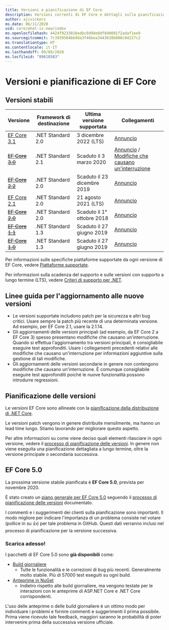```yaml
---
title: Versioni e pianificazione di EF Core
description: Versioni correnti di EF Core e dettagli sulla pianificazione per le versioni future
author: ajcvickers
ms.date: 06/11/2020
uid: core/what-is-new/index
ms.openlocfilehash: 4424f9233016edbc8d98e8df840091f2adaf1ee9
ms.sourcegitcommit: 7c3939504bb9da3f46bea3443638b808c04227c2
ms.translationtype: HT
ms.contentlocale: it-IT
ms.lasthandoff: 09/09/2020
ms.locfileid: "89618583"
---
```

# <a name="ef-core-releases-and-planning"></a>Versioni e pianificazione di EF Core

## <a name="stable-releases"></a>Versioni stabili

| Versione | Framework di destinazione | Ultima versione supportata | Collegamenti
|:--------|------------------|-----------------|------
| [EF Core 3.1](https://www.nuget.org/packages/Microsoft.EntityFrameworkCore) | .NET Standard 2.0 | 3 dicembre 2022 (LTS) | [Annuncio](https://devblogs.microsoft.com/dotnet/announcing-entity-framework-core-3-1-and-entity-framework-6-4/)
| ~~[EF Core 3.0](https://www.nuget.org/packages/Microsoft.EntityFrameworkCore/3.0.3)~~ | .NET Standard 2.1 | Scaduto il 3 marzo 2020 | [Annuncio](https://devblogs.microsoft.com/dotnet/announcing-ef-core-3-0-and-ef-6-3-general-availability/) / [Modifiche che causano un'interruzione](xref:core/what-is-new/ef-core-3.x/breaking-changes)
| ~~[EF Core 2.2](https://www.nuget.org/packages/Microsoft.EntityFrameworkCore/2.2.6)~~ | .NET Standard 2.0 | Scaduto il 23 dicembre 2019 | [Annuncio](https://devblogs.microsoft.com/dotnet/announcing-entity-framework-core-2-2/)
| [EF Core 2.1](https://www.nuget.org/packages/Microsoft.EntityFrameworkCore/2.1.14) | .NET Standard 2.0 | 21 agosto 2021 (LTS) | [Annuncio](https://devblogs.microsoft.com/dotnet/announcing-entity-framework-core-2-1/)
| ~~[EF Core 2.0](https://www.nuget.org/packages/Microsoft.EntityFrameworkCore/2.0.3)~~ | .NET Standard 2.0 | Scaduto il 1° ottobre 2018 | [Annuncio](https://devblogs.microsoft.com/dotnet/announcing-entity-framework-core-2-0/)
| ~~[EF Core 1.1](https://www.nuget.org/packages/Microsoft.EntityFrameworkCore/1.1.6)~~ | .NET Standard 1.3 | Scaduto il 27 giugno 2019 | [Annuncio](https://devblogs.microsoft.com/dotnet/announcing-entity-framework-core-1-1/)
| ~~[EF Core 1.0](https://www.nuget.org/packages/Microsoft.EntityFrameworkCore/1.0.6)~~ | .NET Standard 1.3 | Scaduto il 27 giugno 2019 | [Annuncio](https://devblogs.microsoft.com/dotnet/entity-framework-core-1-0-0-available/)

Per informazioni sulle specifiche piattaforme supportate da ogni versione di EF Core, vedere [Piattaforme supportate](xref:core/platforms/index).

Per informazioni sulla scadenza del supporto e sulle versioni con supporto a lungo termine (LTS), vedere [Criteri di supporto per .NET](https://dotnet.microsoft.com/platform/support/policy/dotnet-core).

## <a name="guidance-on-updating-to-new-releases"></a>Linee guida per l'aggiornamento alle nuove versioni

* Le versioni supportate includono patch per la sicurezza e altri bug critici. Usare sempre la patch più recente di una determinata versione. Ad esempio, per EF Core 2.1, usare la 2.1.14.
* Gli aggiornamenti delle versioni principali (ad esempio, da EF Core 2 a EF Core 3) spesso presentano modifiche che causano un'interruzione. Quando si effettua l'aggiornamento tra versioni principali, è consigliabile eseguire test approfonditi. Usare i collegamenti precedenti relativi alle modifiche che causano un'interruzione per informazioni aggiuntive sulla gestione di tali modifiche.
* Gli aggiornamenti delle versioni secondarie in genere non contengono modifiche che causano un'interruzione. È comunque consigliabile eseguire test approfonditi poiché le nuove funzionalità possono introdurre regressioni.

## <a name="release-planning-and-schedules"></a>Pianificazione delle versioni

Le versioni EF Core sono allineate con la [pianificazione della distribuzione di .NET Core](https://github.com/dotnet/core/blob/master/roadmap.md).

Le versioni patch vengono in genere distribuite mensilmente, ma hanno un lead time lungo.
Stiamo lavorando per migliorare questo aspetto.

Per altre informazioni su come viene deciso quali elementi rilasciare in ogni versione, vedere il [processo di pianificazione delle versioni](xref:core/what-is-new/release-planning).
In genere non viene eseguita una pianificazione dettagliata a lungo termine, oltre la versione principale o secondaria successiva.

## <a name="ef-core-50"></a>EF Core 5.0

La prossima versione stabile pianificata è **EF Core 5.0**, prevista per novembre 2020.

È stato creato un [piano generale per EF Core 5.0](xref:core/what-is-new/ef-core-5.0/plan) seguendo il [processo di pianificazione delle versioni](xref:core/what-is-new/release-planning) documentato.

I commenti e i suggerimenti dei clienti sulla pianificazione sono importanti.
Il modo migliore per indicare l'importanza di un problema consiste nel votare (pollice in su 👍) per tale problema in GitHub.
Questi dati verranno inclusi nel processo di pianificazione per la versione successiva.

### <a name="get-it-now"></a>Scarica adesso!

I pacchetti di EF Core 5.0 sono **già disponibili** come:

* [Build giornaliere](https://github.com/dotnet/aspnetcore/blob/master/docs/DailyBuilds.md)
  * Tutte le funzionalità e le correzioni di bug più recenti. Generalmente molto stabile. Più di 57000 test eseguiti su ogni build.
* [Anteprime in NuGet](https://www.nuget.org/packages/Microsoft.EntityFrameworkCore)
  * Indietro rispetto alle build giornaliere, ma vengono testate per le interazioni con le anteprime di ASP.NET Core e .NET Core corrispondenti.

L'uso delle anteprime o delle build giornaliere è un ottimo modo per individuare i problemi e fornire commenti e suggerimenti il prima possibile.
Prima viene ricevuto tale feedback, maggiori saranno le probabilità di poter intervenire prima della successiva versione ufficiale.
